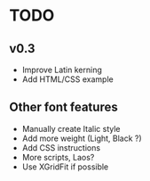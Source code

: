 # TODO

##  v0.3
  - Improve Latin kerning
  - Add HTML/CSS example

##  Other font features
  - Manually create Italic style
  - Add more weight (Light, Black ?)
  - Add CSS instructions
  - More scripts, Laos?
  - Use XGridFit if possible
